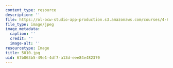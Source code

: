 ```yaml
---
content_type: resource
description: ''
file: https://ol-ocw-studio-app-production.s3.amazonaws.com/courses/4-614-religious-architecture-and-islamic-cultures-fall-2002/67b863b549e14df7a13deee84e482370_5010.jpg
file_type: image/jpeg
image_metadata:
  caption: ''
  credit: ''
  image-alt: ''
resourcetype: Image
title: 5010.jpg
uid: 67b863b5-49e1-4df7-a13d-eee84e482370
---
```

